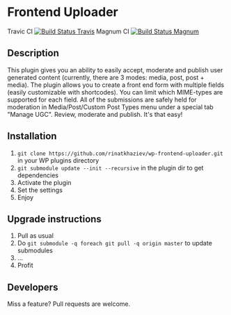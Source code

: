 # Frontend Uploader
Travic CI
[![Build Status Travis](https://travis-ci.org/rinatkhaziev/wp-frontend-uploader.png?branch=master)](https://travis-ci.org/rinatkhaziev/wp-frontend-uploader)
Magnum CI
[![Build Status Magnum](https://magnum-ci.com/status/c411301568676ba1f8108599b63a1dcf.png)](https://github.com/rinatkhaziev/wp-frontend-uploader)

## Description

This plugin gives you an ability to easily accept, moderate and publish user generated content (currently, there are 3 modes: media, post, post + media). The plugin allows you to create a front end form with multiple fields (easily customizable with shortcodes). You can limit which MIME-types are supported for each field. All of the submissions are safely held for moderation in Media/Post/Custom Post Types menu under a special tab "Manage UGC". Review, moderate and publish. It's that easy!

## Installation

1. `git clone https://github.com/rinatkhaziev/wp-frontend-uploader.git` in your WP plugins directory
1. `git submodule update --init --recursive` in the plugin dir to get dependencies
1. Activate the plugin
1. Set the settings
1. Enjoy

## Upgrade instructions

1. Pull as usual
2. Do `git submodule -q foreach git pull -q origin master` to update submodules
3. ...
4. Profit

## Developers

Miss a feature? Pull requests are welcome.